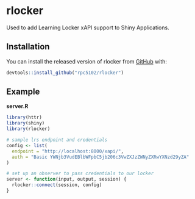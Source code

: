 
<!-- README.md is generated from README.Rmd. Please edit that file -->
rlocker
=======

Used to add Learning Locker xAPI support to Shiny Applications.

Installation
------------

You can install the released version of rlocker from [GitHub](https://github.com) with:

``` r
devtools::install_github("rpc5102/rlocker")
```

Example
-------

**server.R**

``` r
library(httr)
library(shiny)
library(rlocker)

# sample lrs endpoint and credentials
config <- list(
  endpoint = "http://localhost:8000/xapi/", 
  auth = "Basic YWNjb3VudEBlbWFpbC5jb206c3VwZXJzZWNyZXRwYXNzd29yZA"
)

# set up an observer to pass credentials to our locker
server <- function(input, output, session) {
  rlocker::connect(session, config)
}
```
